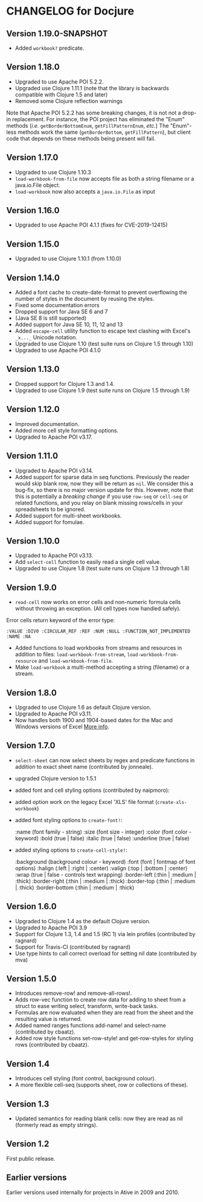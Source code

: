 # CHANGELOG for Docjure

## Version 1.19.0-SNAPSHOT

* Added `workbook?` predicate.


## Version 1.18.0

* Upgraded to use Apache POI 5.2.2.
* Upgraded use Clojure 1.11.1 (note that the library is backwards compatible with Clojure 1.5 and later)
* Removed some Clojure reflection warnings

Note that Apache POI 5.2.2 has some breaking changes, it is not
not a drop-in replacement. For instance, the POI project has
eliminated the "Enum" methods (*i.e.* `getBorderBottomEnum`,
`getFillPatternEnum`, *etc.*) The "Enum"-less methods work the same
(`getBorderBottom`, `getFillPattern`), but client code that depends on
these methods being present will fail.

## Version 1.17.0
* Upgraded to use Clojure 1.10.3
* `load-workbook-from-file` now accepts file as both a string filename or a java.io.File object.
* `load-workbook` now also accepts a `java.io.File` as input

## Version 1.16.0
* Upgraded to use Apache POI 4.1.1 (fixes for CVE-2019-12415)

## Version 1.15.0
* Upgraded to use Clojure 1.10.1 (from 1.10.0)

## Version 1.14.0
* Added a font cache to create-date-format to prevent overflowing the number
  of styles in the document by reusing the styles.
* Fixed some documentation errors
* Dropped support for Java SE 6 and 7
* (Java SE 8 is still supported)
* Added support for Java SE 10, 11, 12 and 13
* Added `escape-cell` utility function to escape text clashing with Excel's `_x..._` Unicode notation.
* Upgraded to use Clojure 1.10 (test suite runs on Clojure 1.5 through 1.10)
* Upgraded to use Apache POI 4.1.0

## Version 1.13.0
* Dropped support for Clojure 1.3 and 1.4.
* Upgraded to use Clojure 1.9 (test suite runs on Clojure 1.5 through 1.9)

## Version 1.12.0
* Improved documentation.
* Added more cell style formatting options.
* Upgraded to Apache POI v3.17.

## Version 1.11.0
* Upgraded to Apache POI v3.14.
* Added support for sparse data in seq functions. Previously the reader
would skip blank row, now they will be return as `nil`. We consider
this a bug-fix, so there is no major version update for this. However,
note that this is potentially a *breaking change* if you use `row-seq` or `cell-seq` or
related functions, and you relay on blank missing rows/cells in your
spreadsheets to be ignored.
* Added support for multi-sheet workbooks.
* Added support for fomulae.

## Version 1.10.0
* Upgraded to Apache POI v3.13.
* Add `select-cell` function to easily read a single cell value.
* Upgraded to use Clojure 1.8 (test suite runs on Clojure 1.3 through 1.8)

## Version 1.9.0

* `read-cell` now works on error cells and non-numeric formula cells without throwing an exception. (All cell types now handled safely).

Error cells return keyword of the error type:

```
:VALUE :DIV0 :CIRCULAR_REF :REF :NUM :NULL :FUNCTION_NOT_IMPLEMENTED :NAME :NA
```

* Added functions to load workbooks from streams and resources in
  addition to files: `load-workbook-from-stream`,
  `load-workbook-from-resource` and `load-workbook-from-file`.
* Make `load-workbook` a multi-method accepting a string (filename) or a
  stream.

## Version 1.8.0
* Upgraded to use Clojure 1.6 as default Clojure version.
* Upgraded to Apache POI v3.11.
* Now handles both 1900 and 1904-based dates for the Mac and Windows
 versions of Excel [More info](http://support.microsoft.com/kb/180162).

## Version 1.7.0
* `select-sheet` can now select sheets by regex and predicate functions in addition to exact sheet name (contributed by jonneale).
* upgraded Clojure version to 1.5.1
* added font and cell styling options (contributed by naipmoro):
* added option work on the legacy Excel 'XLS' file format (`create-xls-workbook`)
* added font styling options to `create-font!`:

    :name (font family - string)
    :size (font size - integer)
    :color (font color - keyword)
    :bold (true | false)
    :italic (true | false)
    :underline (true | false)

* added styling options to `create-cell-style!`:

    :background (background colour - keyword)
    :font (font | fontmap of font options)
    :halign (:left | :right | :center)
    :valign (:top | :bottom | :center)
    :wrap (true | false - controls text wrapping)
    :border-left (:thin | :medium | :thick)
    :border-right (:thin | :medium | :thick)
    :border-top (:thin | :medium | :thick)
    :border-bottom (:thin | :medium | :thick)



## Version 1.6.0
* Upgraded to Clojure 1.4 as the default Clojure version.
* Upgraded to Apache POI 3.9
* Support for Clojure 1.3, 1.4 and 1.5 (RC 1) via lein profiles (contributed by ragnard)
* Support for Travis-CI (contributed by ragnard)
* Use type hints to call correct overload for setting nil date (contributed by mva)

## Version 1.5.0
* Introduces remove-row! and remove-all-rows!.
* Adds row-vec function to create row data for adding to sheet from a struct to ease writing select, transform, write-back tasks.
* Formulas are now evaluated when they are read from the sheet and the resulting value is returned.
* Added named ranges functions add-name! and select-name (contributed by cbaatz).
* Added row style functions set-row-style! and get-row-styles for styling rows (contributed by cbaatz).

## Version 1.4
* Introduces cell styling (font control, background colour).
* A more flexible cell-seq (supports sheet, row or collections of these).

## Version 1.3
* Updated semantics for reading blank cells: now they are read as nil (formerly read as empty strings).

## Version 1.2

First public release.

## Earlier versions

Earlier versions used internally for projects in Ative in 2009 and 2010.

